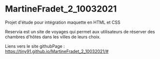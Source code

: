 # MartineFradet_2_10032021
Projet d'étude pour intégration maquette en HTML et CSS

Reservia est un site de voyages qui permet aux utilisateurs de réserver des chambres d'hôtes dans les villes de leurs choix.

Liens vers le site githubPage : https://tiny91.github.io/MartineFradet_2_10032021/#

